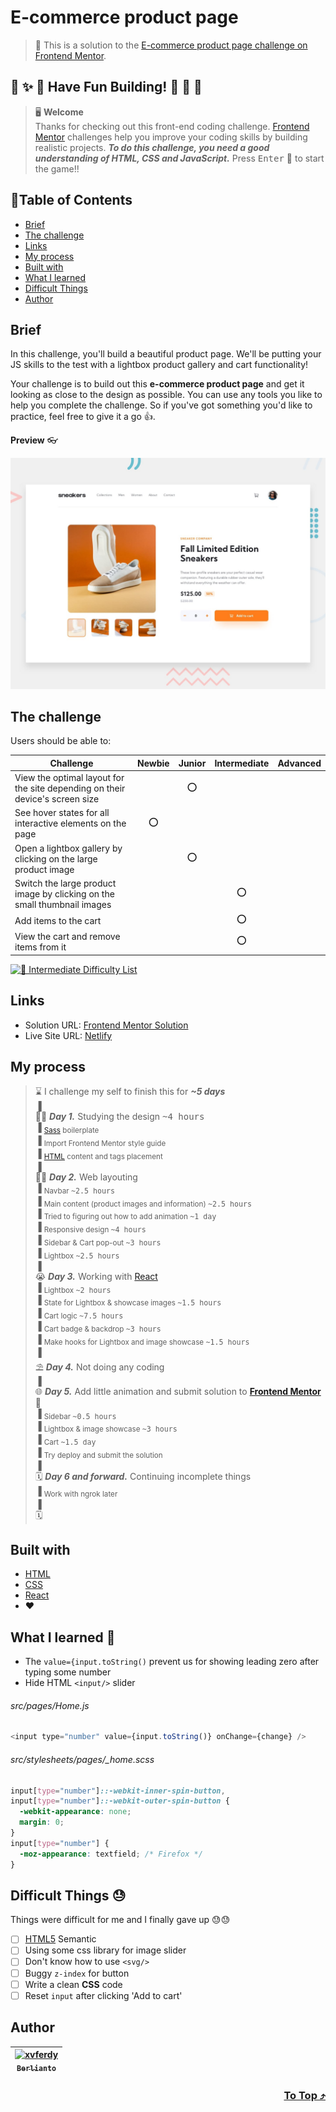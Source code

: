 # E-commerce product page

> 🔖 This is a solution to the [E-commerce product page challenge on Frontend Mentor](https://www.frontendmentor.io/challenges/ecommerce-product-page-UPsZ9MJp6).

## 🌈 ✨ 🎉 Have Fun Building! 🚀 🎊 🎈
> 🖥️ **Welcome** <br>
> Thanks for checking out this front-end coding challenge.
[Frontend Mentor](https://www.frontendmentor.io) challenges help you improve your coding skills by building realistic projects.
***To do this challenge, you need a good understanding of HTML, CSS and JavaScript.*** Press <kbd>Enter</kbd> 🚀 to start the game!!

## 📍Table of Contents
- [Brief](#brief)
- [The challenge](#the-challenge)
- [Links](#links)
- [My process](#my-process)
- [Built with](#built-with)
- [What I learned](#what-i-learned-)
- [Difficult Things](#difficult-things-)
- [Author](#author)

## Brief
In this challenge, you'll build a beautiful product page. We'll be putting your JS skills to the test with a lightbox product gallery and cart functionality!

Your challenge is to build out this **e-commerce product page** and get it looking as close to the design as possible. You can use any tools you like to help you complete the challenge. So if you've got something you'd like to practice, feel free to give it a go 👍.

**Preview** :eyeglasses:

![Design preview for the Loopstudios landing page coding challenge](./src/assets/design/desktop-preview.jpg)

## The challenge 
Users should be able to:
  
| Challenge | Newbie | Junior | Intermediate | Advanced |
| --- | :---: | :---: | :---: | :---: |
| View the optimal layout for the site depending on their device's screen size |  | ⭕ |  |  |
| See hover states for all interactive elements on the page | ⭕ |  |  |  |
| Open a lightbox gallery by clicking on the large product image |  | ⭕ |  |  |
| Switch the large product image by clicking on the small thumbnail images |  |  | ⭕ |  |
| Add items to the cart |  |  | ⭕ |  |
| View the cart and remove items from it |  |  | ⭕ |  |

[![🐬 Intermediate Difficulty List](https://img.shields.io/badge/Difficulty-Intermediate-3F54A3?style=for-the-badge&logo=frontendmentor "Intermediate Difficulty")](https://www.frontendmentor.io/challenges?difficulties=3)

## Links
- Solution URL: [Frontend Mentor Solution](https://www.frontendmentor.io/solutions/ecommerce-product-page-react-sass-XuZN5FC0j)
- Live Site URL: [Netlify](https://ecommerce-product-page-xvferdy.netlify.app/)

## My process
> ⌛ I challenge my self to finish this for ***~5 days*** <br>
> ▐ <br>
> 🧑‍💻 ***Day 1.*** Studying the design <kbd>~4 hours</kbd> <br>
> ▐ <sub>[Sass](https://sass-lang.com/) boilerplate</sub> <br>
> ▐ <sub>Import Frontend Mentor style guide</sub> <br>
> ▐ <sub>[HTML](https://developer.mozilla.org/en-US/docs/Web/HTML) content and tags placement</sub> <br>
> ▐ <br>
> 🧑‍💻 ***Day 2.*** Web layouting <br>
> ▐ <sub>Navbar <kbd>~2.5 hours</kbd></sub> <br>
> ▐ <sub>Main content (product images and information) <kbd>~2.5 hours</kbd></sub> <br>
> ▐ <sub>Tried to figuring out how to add animation <kbd>~1 day</kbd></sub> <br>
> ▐ <sub>Responsive design <kbd>~4 hours</kbd></sub> <br>
> ▐ <sub>Sidebar & Cart pop-out <kbd>~3 hours</kbd></sub> <br>
> ▐ <sub>Lightbox <kbd>~2.5 hours</kbd></sub> <br>
> ▐ <br>
> 😭 ***Day 3.*** Working with [React](https://reactjs.org/)<br>
> ▐ <sub>Lightbox <kbd>~2 hours</kbd></sub> <br>
> ▐ <sub>State for Lightbox & showcase images <kbd>~1.5 hours</kbd></sub> <br>
> ▐ <sub>Cart logic <kbd>~7.5 hours</kbd></sub> <br>
> ▐ <sub>Cart badge & backdrop <kbd>~3 hours</kbd></sub> <br>
> ▐ <sub>Make hooks for Lightbox and image showcase <kbd>~1.5 hours</kbd></sub> <br>
> ▐ <br>
> ⛱️ ***Day 4.*** Not doing any coding<br>
> ▐ <br>
> 🌐 ***Day 5.*** Add little animation and submit solution to [**Frontend Mentor**](https://www.frontendmentor.io/solutions/ecommerce-product-page-react-sass-XuZN5FC0j "Solution") 🚩 <br>
> ▐ <sub>Sidebar <kbd>~0.5 hours</kbd></sub> <br>
> ▐ <sub>Lightbox & image showcase <kbd>~3 hours</kbd></sub> <br>
> ▐ <sub>Cart <kbd>~1.5 day</kbd></sub> <br>
> ▐ <sub>Try deploy and submit the solution</sub> <br>
> ▐ <br>
> 🗓️ ***Day 6 and forward.*** Continuing incomplete things <br>
> ▐ <sub>Work with ngrok later</sub> <br>
> ▐ <br>
> 🗓️ 

## Built with
- [HTML](https://developer.mozilla.org/en-US/docs/Web/HTML "developer.mozilla")
- [CSS](https://www.w3.org/Style/CSS/Overview.en.html "W3C")
- [React](https://reactjs.org/ "React js")
- ❤️

## What I learned 🥳
- The `value={input.toString()` prevent us for showing leading zero after typing some number
- Hide HTML `<input/>` slider

###### src/pages/Home.js
```javascript
<input type="number" value={input.toString()} onChange={change} />
```
###### src/stylesheets/pages/\_home.scss
```scss
input[type="number"]::-webkit-inner-spin-button,
input[type="number"]::-webkit-outer-spin-button {
  -webkit-appearance: none;
  margin: 0;
}
input[type="number"] {
  -moz-appearance: textfield; /* Firefox */
}
```


## Difficult Things 😓
Things were difficult for me and I finally gave up 😓😓
- [ ] [HTML5](https://en.wikipedia.org/wiki/HTML5) Semantic
- [ ] Using some css library for image slider
- [ ] Don't know how to use `<svg/>`
- [ ] Buggy `z-index` for button 
- [ ] Write a clean **CSS** code
- [ ] Reset `input` after clicking 'Add to cart'

## Author
| [<img src="https://avatars.githubusercontent.com/u/47988956?v=4" alt="xvferdy" width="100px"/><br><sub><samp>Berlianto</samp></sub>](https://github.com/xvferdy)  |
|:---:|

<h3 align="right">
      <a href="#readme">To Top ⤴️</a>
</h3>

